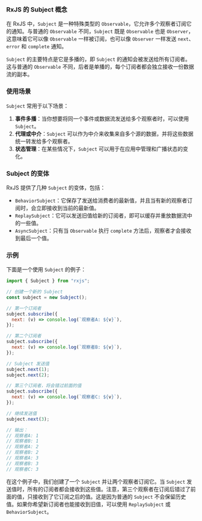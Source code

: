 ### RxJS 的 Subject 概念

在 RxJS 中，`Subject` 是一种特殊类型的 `Observable`，它允许多个观察者订阅它的通知。与普通的 `Observable` 不同，`Subject` 既是 `Observable` 也是 `Observer`，这意味着它可以像 `Observable` 一样被订阅，也可以像 `Observer` 一样发送 `next`、`error` 和 `complete` 通知。

`Subject` 的主要特点是它是多播的，即 `Subject` 的通知会被发送给所有订阅者。这与普通的 `Observable` 不同，后者是单播的，每个订阅者都会独立接收一份数据流的副本。

### 使用场景

`Subject` 常用于以下场景：

1. **事件多播**：当你想要将同一个事件或数据流发送给多个观察者时，可以使用 `Subject`。
2. **代理或中介**：`Subject` 可以作为中介来收集来自多个源的数据，并将这些数据统一转发给多个观察者。
3. **状态管理**：在某些情况下，`Subject` 可以用于在应用中管理和广播状态的变化。

### Subject 的变体

RxJS 提供了几种 `Subject` 的变体，包括：

- `BehaviorSubject`：它保存了发送给消费者的最新值，并且当有新的观察者订阅时，会立即接收到当前的最新值。
- `ReplaySubject`：它可以发送旧值给新的订阅者，即可以缓存并重放数据流中的一些值。
- `AsyncSubject`：只有当 `Observable` 执行 `complete` 方法后，观察者才会接收到最后一个值。

### 示例

下面是一个使用 `Subject` 的例子：

```javascript
import { Subject } from "rxjs";

// 创建一个新的 Subject
const subject = new Subject();

// 第一个订阅者
subject.subscribe({
  next: (v) => console.log(`观察者A: ${v}`),
});

// 第二个订阅者
subject.subscribe({
  next: (v) => console.log(`观察者B: ${v}`),
});

// Subject 发送值
subject.next(1);
subject.next(2);

// 第三个订阅者，将会错过前面的值
subject.subscribe({
  next: (v) => console.log(`观察者C: ${v}`),
});

// 继续发送值
subject.next(3);

// 输出：
// 观察者A: 1
// 观察者B: 1
// 观察者A: 2
// 观察者B: 2
// 观察者A: 3
// 观察者B: 3
// 观察者C: 3
```

在这个例子中，我们创建了一个 `Subject` 并让两个观察者订阅它。当 `Subject` 发送值时，所有的订阅者都会接收到这些值。注意，第三个观察者在订阅后错过了前面的值，只接收到了它订阅之后的值。这是因为普通的 `Subject` 不会保留历史值。如果你希望新订阅者也能接收到旧值，可以使用 `ReplaySubject` 或 `BehaviorSubject`。
